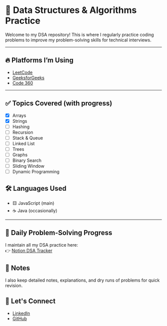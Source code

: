 # 📘 Data Structures & Algorithms Practice

Welcome to my DSA repository! This is where I regularly practice coding problems to improve my problem-solving skills for technical interviews.

---

## 🔥 Platforms I’m Using

- [LeetCode](https://leetcode.com/u/sahbaz23/)
- [GeeksforGeeks](https://www.geeksforgeeks.org/user/amdsah8zuh/)
- [Code 360](https://www.naukri.com/code360/profile/53fe33dd-fd9b-475d-81b6-66e256c6978d)

---

## ✅ Topics Covered (with progress)

- [x] Arrays
- [x] Strings
- [ ] Hashing
- [ ] Recursion
- [ ] Stack & Queue
- [ ] Linked List
- [ ] Trees
- [ ] Graphs
- [ ] Binary Search
- [ ] Sliding Window
- [ ] Dynamic Programming

## 🛠️ Languages Used

- 🟨 JavaScript (main)
- ☕ Java (occasionally)

---


## 📅 Daily Problem-Solving Progress  
I maintain all my DSA practice here:  
👉 [Notion DSA Tracker](https://www.notion.so/2347299e61f2807ca8c3dfdb314aabc3?v=2347299e61f280ecbad4000ca2b82062)  

## 📝 Notes  
I also keep detailed notes, explanations, and dry runs of problems for quick revision.


## 🤝 Let's Connect

- [LinkedIn](https://www.linkedin.com/in/sahbaz-alam-a95680262/)
- [GitHub](https://github.com/mdsahbazkhan)

